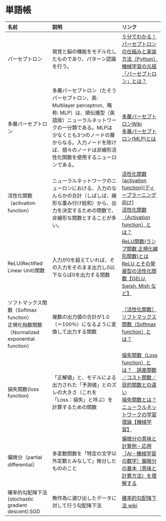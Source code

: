 # 単語帳

|名前   |説明   |リンク |
|:--    |:--    |:--    |
|パーセプトロン|視覚と脳の機能をモデル化したものであり、パターン認識を行う。|[５分でわかる！パーセプトロンの仕組みと実装方法（Python）](https://blog.apar.jp/deep-learning/11979/)<br>[機械学習の元祖「パーセプトロン」とは？](https://rightcode.co.jp/blog/information-technology/simple-perceptron)|
|多層パーセプトロン|多層パーセプトロン（たそうパーセプトロン、英: Multilayer perceptron、略称: MLP）は、順伝播型（英語版）ニューラルネットワークの一分類である。MLPは少なくとも3つのノードの層からなる。入力ノードを除けば、個々のノードは非線形活性化関数を使用するニューロンである。|[多層パーセプトロンWiki](https://ja.wikipedia.org/wiki/%E5%A4%9A%E5%B1%A4%E3%83%91%E3%83%BC%E3%82%BB%E3%83%97%E3%83%88%E3%83%AD%E3%83%B3)<br>[多層パーセプトロン(MLP)とは](https://tmytokai.github.io/open-ed/activity/dlearning/text02/page02.html)|
|活性化関数（activation function）|ニューラルネットワークのニューロンにおける、入力のなんらかの合計（しばしば、線形な重み付け総和）から、出力を決定するための関数で、非線形な関数とすることが多い。|[活性化関数(activation function)[ディープラーニング向け]](https://cvml-expertguide.net/terms/dl/layers/activation-function/)<br>[活性化関数（Activation function）とは？](https://atmarkit.itmedia.co.jp/ait/articles/2003/26/news012.html)|
|ReLU(Rectified Linear Unit)関数|入力が0を超えていれば、その入力をそのまま出力し0以下ならば0を出力する関数|[ReLU関数(ランプ関数,正規化線形関数)とは](https://mathlandscape.com/relu/)<br>[ReLU とその発展型の活性化関数【GELU, Swish, Mish など】](https://cvml-expertguide.net/terms/dl/layers/activation-function/relu-like-activation/)|
|ソフトマックス関数（Softmax function）<br> 正規化指数関数（Normalized exponential function）|複数の出力値の合計が1.0（＝100％）になるように変換して出力する関数|[［活性化関数］ソフトマックス関数（Softmax function）とは？](https://atmarkit.itmedia.co.jp/ait/articles/2004/08/news016.html)|
|損失関数(loss function)|「正解値」と、モデルによる出力された「予測値」とのズレの大きさ（これを「Loss：損失」と呼ぶ）を計算するための関数|[損失関数（Loss function）とは？　誤差関数／コスト関数／目的関数との違い](https://atmarkit.itmedia.co.jp/ait/articles/2104/15/news030.html)<br>[損失関数とは？ニューラルネットワークの学習理論【機械学習】](https://rightcode.co.jp/blog/information-technology/loss-function-neural-network-learning-theory)|
|偏微分（partial differential）|多変数関数を「特定の文字以外定数とみなして」微分したもののこと|[偏微分の意味と計算例・応用](https://manabitimes.jp/math/876)<br>[［AI・機械学習の数学］偏微分の基本（意味と計算方法）を理解する](https://atmarkit.itmedia.co.jp/ait/articles/2007/14/news021.html)|
|確率的勾配降下法(stochastic gradient descent):SGD|無作為に選び出したデータに対して行う勾配降下法|[確率的勾配降下法 wiki](https://ja.wikipedia.org/wiki/%E7%A2%BA%E7%8E%87%E7%9A%84%E5%8B%BE%E9%85%8D%E9%99%8D%E4%B8%8B%E6%B3%95)|